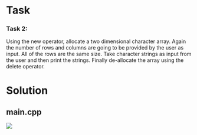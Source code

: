 # Task
### Task 2: 
Using the new operator, allocate a two dimensional character array. Again the number of rows and columns
are going to be provided by the user as input. All of the rows are the same size. Take character strings as input from
the user and then print the strings. Finally de-allocate the array using the delete operator.


# Solution
     
main.cpp
---------
<img src="https://github.com/mosroormofizarman/CSE225L-Data-Structures-and-Algorithms-Lab/blob/main/Lab%20Tasks/Lab%2001/Task%2002/main.png" />  

